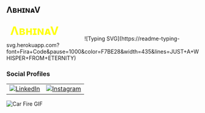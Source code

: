 ##   ΛʙʜɪɴᴀV
<svg width="200" height="50">
  <text x="10" y="35" font-size="30" font-weight="bold" fill="yellow">
    ΛʙʜɪɴᴀV
    <animate attributeName="opacity" values="1;0;1" dur="1s" repeatCount="indefinite"/>
  </text>
</svg>
![Typing SVG](https://readme-typing-svg.herokuapp.com?font=Fira+Code&pause=1000&color=F7BE28&width=435&lines=JUST+A+WHISPER+FROM+ETERNITY)


### Social Profiles  
<table>
  <tr>
    <td>
      <a href="https://www.linkedin.com/in/abhinav-krishna-c-s-820717291">
        <img src="https://img.shields.io/badge/LinkedIn-0A66C2?style=for-the-badge&logo=linkedin&logoColor=white" alt="LinkedIn">
      </a>
    </td>
    <td>
      <a href="https://www.instagram.com/_pikachu_achu_">
        <img src="https://img.shields.io/badge/Instagram-E4405F?style=for-the-badge&logo=instagram&logoColor=white" alt="Instagram">
      </a>
    </td>
  </tr>
</table>
  
![Car Fire GIF](https://media.giphy.com/media/3Z11u3szKTL2zY5y5u/giphy.gif)


